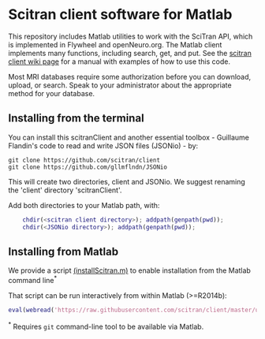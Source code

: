 # Scitran client software for Matlab

This repository includes Matlab utilities to work with the SciTran API, which is implemented in Flywheel and openNeuro.org. The Matlab client implements many functions, including search, get, and put. See the [scitran client wiki page](https://github.com/scitran/client/wiki) for a manual with examples of how to use this code.

Most MRI databases require some authorization before you can download, upload, or search. Speak to your administrator about the appropriate method for your database.

## Installing from the terminal

You can install this scitranClient and another essential toolbox - Guillaume Flandin's code to read and write JSON files (JSONio) - by: 

    git clone https://github.com/scitran/client
    git clone https://github.com/gllmflndn/JSONio
    
This will create two directories, client and JSONio.  We suggest renaming the 'client' directory 'scitranClient'.  

Add both directories to your Matlab path, with:

```matlab
    chdir(<scitran client directory>); addpath(genpath(pwd));
    chdir(<JSONio directory>); addpath(genpath(pwd));
```

## Installing from Matlab

We provide a script [(installScitran.m)](https://github.com/scitran/client/blob/master/utility/installScitran.m) to enable installation from the Matlab command line<sup>*</sup>

That script can be run interactively from within Matlab (>=R2014b):

```matlab
eval(webread('https://raw.githubusercontent.com/scitran/client/master/utility/installScitran.m'));
```

<sup>*</sup> Requires `git` command-line tool to be available via Matlab.
